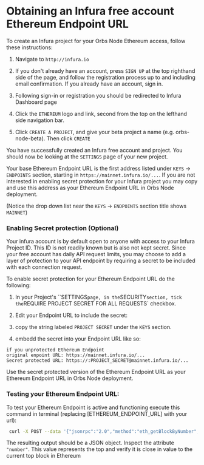 # Obtaining an Infura free account Ethereum Endpoint URL

To create an Infura project for your Orbs Node Ethereum access, follow these instructions:

1. Navigate to `http://infura.io`

1. If you don't already have an account, press `SIGN UP` at the top righthand side of the page, and follow the registration process up to and including email confirmation. 
If you already have an account, sign in.

1. Following sign-in or registration you should be redirected to Infura Dashboard page

1. Click the `ETHEREUM` logo and link, second from the top on the lefthand side navigation bar.

1. Click `CREATE A PROJECT`, and give your beta project a name (e.g. orbs-node-beta). Then click `CREATE`

You have successfully created an Infura free account and project. You should now be looking at the `SETTINGS` page of your new project.

Your base Ethereum Endpoint URL is the first address listed under `KEYS` -> `ENDPOINTS` section, starting in `https://mainnet.infura.io/...`.
If you are not interested in enabling secret protection for your Infura project you may copy and use this address as your Ethereum Endpoint URL in Orbs Node deployment.

(Notice the drop down list near the `KEYS` -> `ENDPOINTS` section title shows `MAINNET`)

### Enabling Secret protection (Optional)

Your infura account is by default open to anyone with access to your Infura Project ID. This ID is not readily known but is also not kept secret. Since your free account has
daily API request limits, you may choose to add a layer of protection to your API endpoint by requiring a secret to be included with each connection request.

To enable secret protection for your Ethereum Endpoint URL do the following:

1. In your Project's ``SETTINGS` page, in the `SECURITY` section, tick the `REQUIRE PROJECT SECRET FOR ALL REQUESTS` checkbox.

1. Edit your Endpoint URL to include the secret:
  1. copy the string labeled `PROJECT SECRET` under the `KEYS` section.
  1. embedd the secret into your Endpoint URL like so: 
  ```
  if you unprotected Ethereum Endpoint 
  original enpoint URL: https://mainnet.infura.io/...  
  Secret protected URL: https://:PROJECT_SECRET@mainnet.infura.io/...
  ```

Use the secret protected version of the Ethereum Endpoint URL as your Ethereum Endpoint URL in Orbs Node deployment.

### Testing your Ethereum Endpoint URL:

To test your Ethereum Endpoint is active and functioning execute this command in terminal (replacing [ETHEREUM_ENDPOINT_URL] with your url):
```bash
 curl -X POST --data '{"jsonrpc":"2.0","method":"eth_getBlockByNumber","params":["latest", false],"id":1}' [ETHEREUM_ENDPOINT_URL]
```

The resulting output should be a JSON object. Inspect the attribute `"number"`. This value represents the top and verify it is close in value to the current top block in Ethereum
